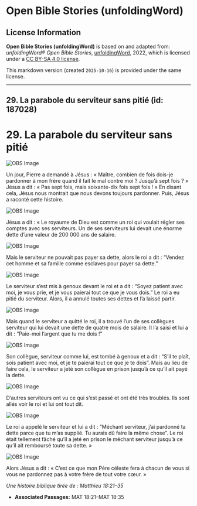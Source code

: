 # Open Bible Stories (unfoldingWord)

## License Information

**Open Bible Stories (unfoldingWord)** is based on and adapted from: _unfoldingWord® Open Bible Stories_, [unfoldingWord](https://unfoldingword.org/utw), 2022, which is licensed under a [CC BY-SA 4.0 license](https://creativecommons.org/licenses/by-sa/4.0/legalcode.en).

This markdown version (created `2025-10-16`) is provided under the same license.



--------------------------------

## 29. La parabole du serviteur sans pitié (id: 187028)

29\. La parabole du serviteur sans pitié
========================================

![OBS Image](https://cdn.aquifer.bible/aquifer-content/resources/UWOBS/jpg/360px/obs-en-29-01.jpg)

Un jour, Pierre a demandé à Jésus : « Maître, combien de fois dois\-je pardonner à mon frère quand il fait le mal contre moi ? Jusqu’à sept fois ? » Jésus a dit : « Pas sept fois, mais soixante\-dix fois sept fois ! » En disant cela, Jésus nous montrait que nous devons toujours pardonner. Puis, Jésus a raconté cette histoire.

![OBS Image](https://cdn.aquifer.bible/aquifer-content/resources/UWOBS/jpg/360px/obs-en-29-02.jpg)

Jésus a dit : « Le royaume de Dieu est comme un roi qui voulait régler ses comptes avec ses serviteurs. Un de ses serviteurs lui devait une énorme dette d’une valeur de 200 000 ans de salaire.

![OBS Image](https://cdn.aquifer.bible/aquifer-content/resources/UWOBS/jpg/360px/obs-en-29-03.jpg)

Mais le serviteur ne pouvait pas payer sa dette, alors le roi a dit : “Vendez cet homme et sa famille comme esclaves pour payer sa dette.”

![OBS Image](https://cdn.aquifer.bible/aquifer-content/resources/UWOBS/jpg/360px/obs-en-29-04.jpg)

Le serviteur s’est mis à genoux devant le roi et a dit : “Soyez patient avec moi, je vous prie, et je vous paierai tout ce que je vous dois.” Le roi a eu pitié du serviteur. Alors, il a annulé toutes ses dettes et l’a laissé partir.

![OBS Image](https://cdn.aquifer.bible/aquifer-content/resources/UWOBS/jpg/360px/obs-en-29-05.jpg)

Mais quand le serviteur a quitté le roi, il a trouvé l’un de ses collègues serviteur qui lui devait une dette de quatre mois de salaire. Il l’a saisi et lui a dit : “Paie\-moi l’argent que tu me dois !”

![OBS Image](https://cdn.aquifer.bible/aquifer-content/resources/UWOBS/jpg/360px/obs-en-29-06.jpg)

Son collègue, serviteur comme lui, est tombé à genoux et a dit : “S’il te plaît, sois patient avec moi, et je te paierai tout ce que je te dois”. Mais au lieu de faire cela, le serviteur a jeté son collègue en prison jusqu’à ce qu’il ait payé la dette.

![OBS Image](https://cdn.aquifer.bible/aquifer-content/resources/UWOBS/jpg/360px/obs-en-29-07.jpg)

D’autres serviteurs ont vu ce qui s’est passé et ont été très troublés. Ils sont allés voir le roi et lui ont tout dit.

![OBS Image](https://cdn.aquifer.bible/aquifer-content/resources/UWOBS/jpg/360px/obs-en-29-08.jpg)

Le roi a appelé le serviteur et lui a dit : “Méchant serviteur, j’ai pardonné ta dette parce que tu m’as supplié. Tu aurais dû faire la même chose”. Le roi était tellement fâché qu’il a jeté en prison le méchant serviteur jusqu’à ce qu’il ait remboursé toute sa dette. »

![OBS Image](https://cdn.aquifer.bible/aquifer-content/resources/UWOBS/jpg/360px/obs-en-29-09.jpg)

Alors Jésus a dit : « C’est ce que mon Père céleste fera à chacun de vous si vous ne pardonnez pas à votre frère de tout votre cœur. »

*Une histoire biblique tirée de : Matthieu 18:21–35*

* **Associated Passages:** MAT 18:21–MAT 18:35

